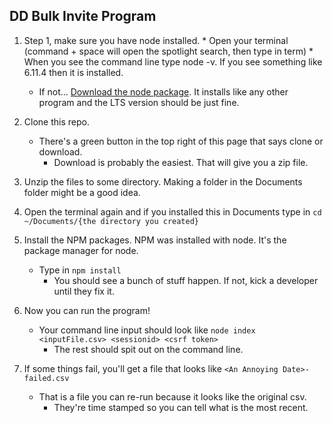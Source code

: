 ## DD Bulk Invite Program

1. Step 1, make sure you have node installed.
		* Open your terminal (command + space will open the spotlight search, then type in term)
		    * When you see the command line type node -v. If you see something like 6.11.4 then it is installed.
    * If not... [Download the node package](https://nodejs.org/en/download/). It installs like any other program and the LTS version should be just fine.

2. Clone this repo.
    * There's a green button in the top right of this page that says clone or download.
		* Download is probably the easiest. That will give you a zip file.

3. Unzip the files to some directory. Making a folder in the Documents folder might be a good idea.

4. Open the terminal again and if you installed this in Documents type in `cd ~/Documents/{the directory you created}`

5. Install the NPM packages. NPM was installed with node. It's the package manager for node.
   * Type in `npm install`
	 * You should see a bunch of stuff happen. If not, kick a developer until they fix it.

6. Now you can run the program!
   * Your command line input should look like `node index <inputFile.csv> <sessionid> <csrf token>`
	 * The rest should spit out on the command line.

7. If some things fail, you'll get a file that looks like `<An Annoying Date>-failed.csv` 
   * That is a file you can re-run because it looks like the original csv.
	 * They're time stamped so you can tell what is the most recent.